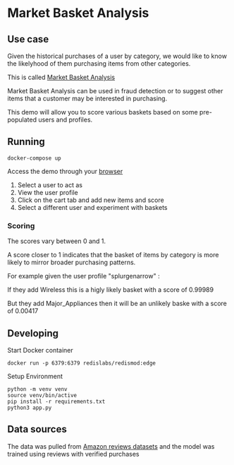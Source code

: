 # Market Basket Analysis

## Use case

Given the historical purchases of a user by category, we would like to know the likelyhood of them purchasing items from other categories.

This is called [Market Basket Analysis](https://smartbridge.com/market-basket-analysis-101/)

Market Basket Analysis can be used in fraud detection or to suggest other items that a customer may be interested in purchasing.

This demo will allow you to score various baskets based on some pre-populated users and profiles.

## Running

```
docker-compose up
```

Access the demo through your [browser](http://localhost:8080)

1) Select a user to act as
2) View the user profile
3) Click on the cart tab and add new items and score
4) Select a different user and experiment with baskets

### Scoring

The scores vary between 0 and 1.

A score closer to 1 indicates that the basket of items by category is more likely to mirror broader purchasing patterns.

For example given the user profile "splurgenarrow" :

If they add Wireless this is a higly likely basket with a score of 0.99989

But they add Major_Appliances then it will be an unlikely baske with a score of 0.00417

## Developing

Start Docker container

```
docker run -p 6379:6379 redislabs/redismod:edge
```

Setup Environment

```
python -m venv venv
source venv/bin/active
pip install -r requirements.txt
python3 app.py
```

## Data sources

The data was pulled from [Amazon reviews datasets](https://s3.amazonaws.com/amazon-reviews-pds/readme.html) and the model was trained using reviews with verified purchases